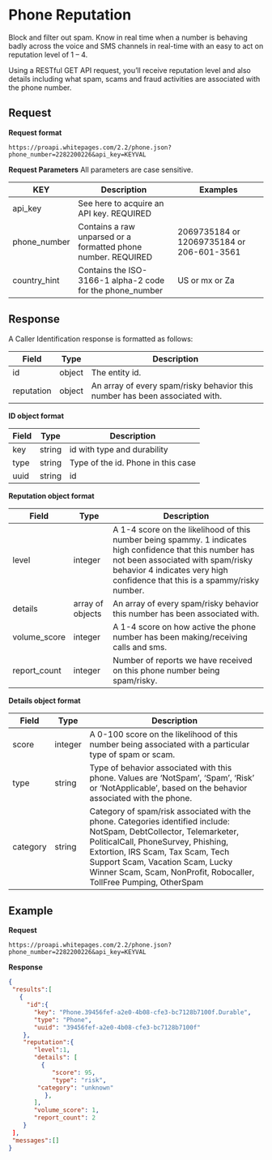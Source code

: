 # Phone Reputation

Block and filter out spam. Know in real time when a number is behaving badly across the voice and SMS channels in real-time with an easy to act on reputation level of 1 – 4.

Using a RESTful GET API request, you’ll receive reputation level and also details including what spam, scams and fraud activities are associated with the phone number.

## Request
**Request format**

```
https://proapi.whitepages.com/2.2/phone.json?phone_number=2282200226&api_key=KEYVAL
```

**Request Parameters**
All parameters are case sensitive.

| KEY     | Description | Examples |
| ------- | ---- | ---- |
| api_key | See here to acquire an API key. REQUIRED | |
| phone_number | Contains a raw unparsed or a formatted phone number. REQUIRED | 2069735184 or 12069735184 or 206-601-3561 |
| country_hint | Contains the ISO-3166-1 alpha-2 code for the phone_number | US or mx or Za |

## Response
A Caller Identification response is formatted as follows:

| Field     | Type | Description |
| ------- | ---- | ---- |
| id | object | The entity id. |
| reputation | object | An array of every spam/risky behavior this number has been associated with. |


**ID object format**

| Field     | Type | Description |
| ------- | ---- | ---- |
| key  | string | id with type and durability |
| type | string | Type of the id. Phone in this case |
| uuid | string | id |

**Reputation object format**

| Field     | Type | Description |
| ------- | ---- | ---- |
| level | integer | A 1-4 score on the likelihood of this number being spammy. 1 indicates high confidence that this number has not been associated with spam/risky behavior 4 indicates very high confidence that this is a spammy/risky number. |
| details | array of objects | An array of every spam/risky behavior this number has been associated with. |
| volume_score | integer | A 1-4 score on how active the phone number has been making/receiving calls and sms. |
| report_count | integer | Number of reports we have received on this phone number being spam/risky. |

**Details object format**

| Field     | Type | Description |
| ------- | ---- | ---- |
| score | integer | A 0-100 score on the likelihood of this number being associated with a particular type of spam or scam. |
| type | string | Type of behavior associated with this phone. Values are ‘NotSpam’, ‘Spam’, ‘Risk’ or ‘NotApplicable’, based on the behavior associated with the phone. |
| category | string | Category of spam/risk associated with the phone. Categories identified include: NotSpam, DebtCollector, Telemarketer, PoliticalCall, PhoneSurvey, Phishing, Extortion, IRS Scam, Tax Scam, Tech Support Scam, Vacation Scam, Lucky Winner Scam, Scam, NonProfit, Robocaller, TollFree Pumping, OtherSpam |


## Example
**Request**
```
https://proapi.whitepages.com/2.2/phone.json?phone_number=2282200226&api_key=KEYVAL
```

**Response**
```json
{
 "results":[
   {
     "id":{
       "key": "Phone.39456fef-a2e0-4b08-cfe3-bc7128b7100f.Durable",
       "type": "Phone",
       "uuid": "39456fef-a2e0-4b08-cfe3-bc7128b7100f"
    },
    "reputation":{
       "level":1,
       "details": [
         {
            "score": 95,
            "type": "risk",
	    "category": "unknown"
          },
       ],
       "volume_score": 1,
       "report_count": 2
    }
 ],
 "messages":[]
}
```
